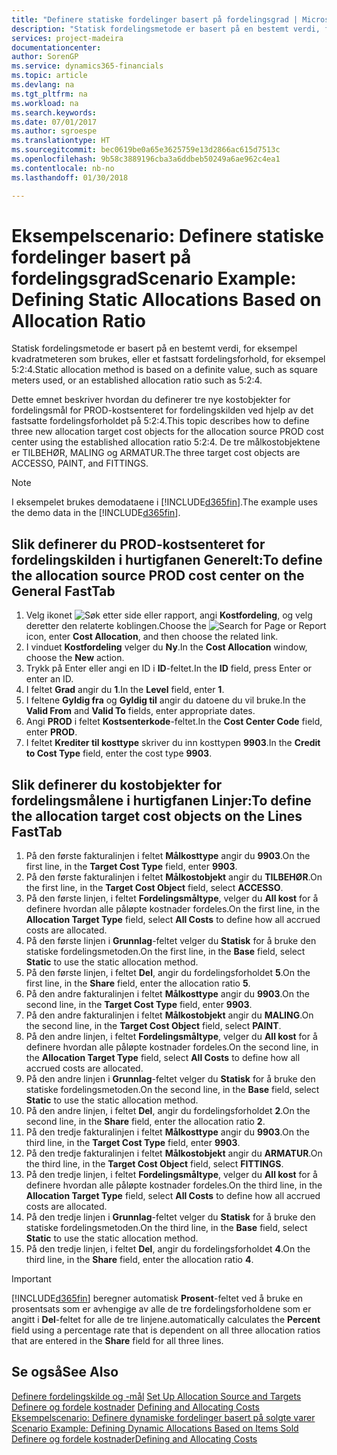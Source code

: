 ```yaml
---
title: "Definere statiske fordelinger basert på fordelingsgrad | Microsoft-dokumentasjon"
description: "Statisk fordelingsmetode er basert på en bestemt verdi, for eksempel kvadratmeteren som brukes, eller et fastsatt fordelingsforhold, for eksempel 5:2:4."
services: project-madeira
documentationcenter: 
author: SorenGP
ms.service: dynamics365-financials
ms.topic: article
ms.devlang: na
ms.tgt_pltfrm: na
ms.workload: na
ms.search.keywords: 
ms.date: 07/01/2017
ms.author: sgroespe
ms.translationtype: HT
ms.sourcegitcommit: bec0619be0a65e3625759e13d2866ac615d7513c
ms.openlocfilehash: 9b58c3889196cba3a6ddbeb50249a6ae962c4ea1
ms.contentlocale: nb-no
ms.lasthandoff: 01/30/2018

---
```

# <a name="scenario-example-defining-static-allocations-based-on-allocation-ratio"></a><span data-ttu-id="bb7d8-103">Eksempelscenario: Definere statiske fordelinger basert på fordelingsgrad</span><span class="sxs-lookup"><span data-stu-id="bb7d8-103">Scenario Example: Defining Static Allocations Based on Allocation Ratio</span></span>
<span data-ttu-id="bb7d8-104">Statisk fordelingsmetode er basert på en bestemt verdi, for eksempel kvadratmeteren som brukes, eller et fastsatt fordelingsforhold, for eksempel 5:2:4.</span><span class="sxs-lookup"><span data-stu-id="bb7d8-104">Static allocation method is based on a definite value, such as square meters used, or an established allocation ratio such as 5:2:4.</span></span>  

<span data-ttu-id="bb7d8-105">Dette emnet beskriver hvordan du definerer tre nye kostobjekter for fordelingsmål for PROD-kostsenteret for fordelingskilden ved hjelp av det fastsatte fordelingsforholdet på 5:2:4.</span><span class="sxs-lookup"><span data-stu-id="bb7d8-105">This topic describes how to define three new allocation target cost objects for the allocation source PROD cost center using the established allocation ratio 5:2:4.</span></span> <span data-ttu-id="bb7d8-106">De tre målkostobjektene er TILBEHØR, MALING og ARMATUR.</span><span class="sxs-lookup"><span data-stu-id="bb7d8-106">The three target cost objects are ACCESSO, PAINT, and FITTINGS.</span></span>  

> [!NOTE]  
>  <span data-ttu-id="bb7d8-107">I eksempelet brukes demodataene i [!INCLUDE[d365fin](includes/d365fin_md.md)].</span><span class="sxs-lookup"><span data-stu-id="bb7d8-107">The example uses the demo data in the [!INCLUDE[d365fin](includes/d365fin_md.md)].</span></span>  

## <a name="to-define-the-allocation-source-prod-cost-center-on-the-general-fasttab"></a><span data-ttu-id="bb7d8-108">Slik definerer du PROD-kostsenteret for fordelingskilden i hurtigfanen Generelt:</span><span class="sxs-lookup"><span data-stu-id="bb7d8-108">To define the allocation source PROD cost center on the General FastTab</span></span>  

1.  <span data-ttu-id="bb7d8-109">Velg ikonet ![Søk etter side eller rapport](media/ui-search/search_small.png "Søk etter side eller rapport"), angi **Kostfordeling**, og velg deretter den relaterte koblingen.</span><span class="sxs-lookup"><span data-stu-id="bb7d8-109">Choose the ![Search for Page or Report](media/ui-search/search_small.png "Search for Page or Report icon") icon, enter **Cost Allocation**, and then choose the related link.</span></span>  
2.  <span data-ttu-id="bb7d8-110">I vinduet **Kostfordeling** velger du **Ny**.</span><span class="sxs-lookup"><span data-stu-id="bb7d8-110">In the **Cost Allocation** window, choose the **New** action.</span></span>  
3.  <span data-ttu-id="bb7d8-111">Trykk på Enter eller angi en ID i **ID**-feltet.</span><span class="sxs-lookup"><span data-stu-id="bb7d8-111">In the **ID** field, press Enter or enter an ID.</span></span>  
4.  <span data-ttu-id="bb7d8-112">I feltet **Grad** angir du **1**.</span><span class="sxs-lookup"><span data-stu-id="bb7d8-112">In the **Level** field, enter **1**.</span></span>  
5.  <span data-ttu-id="bb7d8-113">I feltene **Gyldig fra** og **Gyldig til** angir du datoene du vil bruke.</span><span class="sxs-lookup"><span data-stu-id="bb7d8-113">In the **Valid From** and **Valid To** fields, enter appropriate dates.</span></span>  
6.  <span data-ttu-id="bb7d8-114">Angi **PROD** i feltet **Kostsenterkode**-feltet.</span><span class="sxs-lookup"><span data-stu-id="bb7d8-114">In the **Cost Center Code** field, enter **PROD**.</span></span>  
7.  <span data-ttu-id="bb7d8-115">I feltet **Krediter til kosttype** skriver du inn kosttypen **9903**.</span><span class="sxs-lookup"><span data-stu-id="bb7d8-115">In the **Credit to Cost Type** field, enter the cost type **9903**.</span></span>  

## <a name="to-define-the-allocation-target-cost-objects-on-the-lines-fasttab"></a><span data-ttu-id="bb7d8-116">Slik definerer du kostobjekter for fordelingsmålene i hurtigfanen Linjer:</span><span class="sxs-lookup"><span data-stu-id="bb7d8-116">To define the allocation target cost objects on the Lines FastTab</span></span>  

1.  <span data-ttu-id="bb7d8-117">På den første fakturalinjen i feltet **Målkosttype** angir du **9903**.</span><span class="sxs-lookup"><span data-stu-id="bb7d8-117">On the first line, in the **Target Cost Type** field, enter **9903**.</span></span>  
2.  <span data-ttu-id="bb7d8-118">På den første fakturalinjen i feltet **Målkostobjekt** angir du **TILBEHØR**.</span><span class="sxs-lookup"><span data-stu-id="bb7d8-118">On the first line, in the **Target Cost Object** field, select **ACCESSO**.</span></span>  
3.  <span data-ttu-id="bb7d8-119">På den første linjen, i feltet **Fordelingsmåltype**, velger du **All kost** for å definere hvordan alle påløpte kostnader fordeles.</span><span class="sxs-lookup"><span data-stu-id="bb7d8-119">On the first line, in the **Allocation Target Type** field, select **All Costs** to define how all accrued costs are allocated.</span></span>  
4.  <span data-ttu-id="bb7d8-120">På den første linjen i **Grunnlag**-feltet velger du **Statisk** for å bruke den statiske fordelingsmetoden.</span><span class="sxs-lookup"><span data-stu-id="bb7d8-120">On the first line, in the **Base** field, select **Static** to use the static allocation method.</span></span>  
5.  <span data-ttu-id="bb7d8-121">På den første linjen, i feltet **Del**, angir du fordelingsforholdet **5**.</span><span class="sxs-lookup"><span data-stu-id="bb7d8-121">On the first line, in the **Share** field, enter the allocation ratio **5**.</span></span>  
6.  <span data-ttu-id="bb7d8-122">På den andre fakturalinjen i feltet **Målkosttype** angir du **9903**.</span><span class="sxs-lookup"><span data-stu-id="bb7d8-122">On the second line, in the **Target Cost Type** field, enter **9903**.</span></span>  
7.  <span data-ttu-id="bb7d8-123">På den andre fakturalinjen i feltet **Målkostobjekt** angir du **MALING**.</span><span class="sxs-lookup"><span data-stu-id="bb7d8-123">On the second line, in the **Target Cost Object** field, select **PAINT**.</span></span>  
8.  <span data-ttu-id="bb7d8-124">På den andre linjen, i feltet **Fordelingsmåltype**, velger du **All kost** for å definere hvordan alle påløpte kostnader fordeles.</span><span class="sxs-lookup"><span data-stu-id="bb7d8-124">On the second line, in the **Allocation Target Type** field, select **All Costs** to define how all accrued costs are allocated.</span></span>  
9. <span data-ttu-id="bb7d8-125">På den andre linjen i **Grunnlag**-feltet velger du **Statisk** for å bruke den statiske fordelingsmetoden.</span><span class="sxs-lookup"><span data-stu-id="bb7d8-125">On the second line, in the **Base** field, select **Static** to use the static allocation method.</span></span>  
10. <span data-ttu-id="bb7d8-126">På den andre linjen, i feltet **Del**, angir du fordelingsforholdet **2**.</span><span class="sxs-lookup"><span data-stu-id="bb7d8-126">On the second line, in the **Share** field, enter the allocation ratio **2**.</span></span>  
11. <span data-ttu-id="bb7d8-127">På den tredje fakturalinjen i feltet **Målkosttype** angir du **9903**.</span><span class="sxs-lookup"><span data-stu-id="bb7d8-127">On the third line, in the **Target Cost Type** field, enter **9903**.</span></span>  
12. <span data-ttu-id="bb7d8-128">På den tredje fakturalinjen i feltet **Målkostobjekt** angir du **ARMATUR**.</span><span class="sxs-lookup"><span data-stu-id="bb7d8-128">On the third line, in the **Target Cost Object** field, select **FITTINGS**.</span></span>  
13. <span data-ttu-id="bb7d8-129">På den tredje linjen, i feltet **Fordelingsmåltype**, velger du **All kost** for å definere hvordan alle påløpte kostnader fordeles.</span><span class="sxs-lookup"><span data-stu-id="bb7d8-129">On the third line, in the **Allocation Target Type** field, select **All Costs** to define how all accrued costs are allocated.</span></span>  
14. <span data-ttu-id="bb7d8-130">På den tredje linjen i **Grunnlag**-feltet velger du **Statisk** for å bruke den statiske fordelingsmetoden.</span><span class="sxs-lookup"><span data-stu-id="bb7d8-130">On the third line, in the **Base** field, select **Static** to use the static allocation method.</span></span>  
15. <span data-ttu-id="bb7d8-131">På den tredje linjen, i feltet **Del**, angir du fordelingsforholdet **4**.</span><span class="sxs-lookup"><span data-stu-id="bb7d8-131">On the third line, in the **Share** field, enter the allocation ratio **4**.</span></span>  

> [!IMPORTANT]  
>  [!INCLUDE[d365fin](includes/d365fin_md.md)] <span data-ttu-id="bb7d8-132">beregner automatisk **Prosent**-feltet ved å bruke en prosentsats som er avhengige av alle de tre fordelingsforholdene som er angitt i **Del**-feltet for alle de tre linjene.</span><span class="sxs-lookup"><span data-stu-id="bb7d8-132">automatically calculates the **Percent** field using a percentage rate that is dependent on all three allocation ratios that are entered in the **Share** field for all three lines.</span></span>  

## <a name="see-also"></a><span data-ttu-id="bb7d8-133">Se også</span><span class="sxs-lookup"><span data-stu-id="bb7d8-133">See Also</span></span>  
<span data-ttu-id="bb7d8-134">[Definere fordelingskilde og -mål](finance-how-to-set-up-allocation-source-and-targets.md) </span><span class="sxs-lookup"><span data-stu-id="bb7d8-134">[Set Up Allocation Source and Targets](finance-how-to-set-up-allocation-source-and-targets.md) </span></span>  
<span data-ttu-id="bb7d8-135">[Definere og fordele kostnader](finance-define-and-allocate-costs.md) </span><span class="sxs-lookup"><span data-stu-id="bb7d8-135">[Defining and Allocating Costs](finance-define-and-allocate-costs.md) </span></span>  
<span data-ttu-id="bb7d8-136">[Eksempelscenario: Definere dynamiske fordelinger basert på solgte varer](finance-scenario-example-defining-dynamic-allocations-based-on-items-sold.md) </span><span class="sxs-lookup"><span data-stu-id="bb7d8-136">[Scenario Example: Defining Dynamic Allocations Based on Items Sold](finance-scenario-example-defining-dynamic-allocations-based-on-items-sold.md) </span></span>  
[<span data-ttu-id="bb7d8-137">Definere og fordele kostnader</span><span class="sxs-lookup"><span data-stu-id="bb7d8-137">Defining and Allocating Costs</span></span>](finance-define-and-allocate-costs.md)

